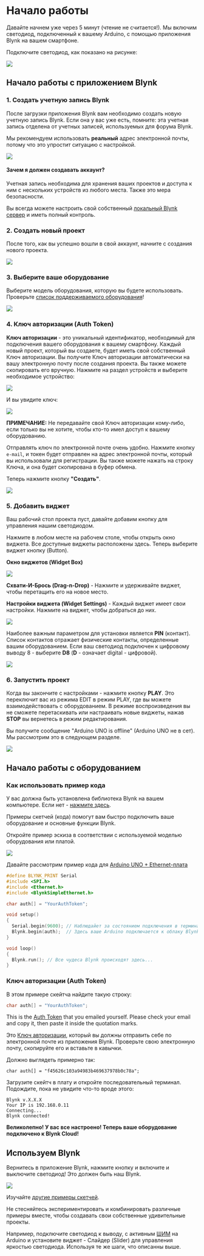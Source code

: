 # Начало работы

Давайте начнем уже через 5 минут \(чтение не считается!\). Мы включим светодиод, подключенный к вашему Arduino, с помощью приложения Blynk на вашем смартфоне.

Подключите светодиод, как показано на рисунке:

![](../.gitbook/assets/Arduino_LED.jpg)

## Начало работы с приложением Blynk

### 1. Создать учетную запись Blynk

После загрузки приложения Blynk вам необходимо создать новую учетную запись Blynk. Если она у вас уже есть, помните: эта учетная запись отделена от учетных записей, используемых для форума Blynk.

Мы рекомендуем использовать **реальный** адрес электронной почты, потому что это упростит ситуацию с настройкой.

![](../.gitbook/assets/register_account.png)

#### Зачем я должен создавать аккаунт?

Учетная запись необходима для хранения ваших проектов и доступа к ним с нескольких устройств из любого места. Также это мера безопасности.

Вы всегда можете настроить свой собственный [локальный Blynk сервер](../#blynk-server) и иметь полный контроль.

### 2. Создать новый проект

После того, как вы успешно вошли в свой аккаунт, начните с создания нового проекта.

![](../.gitbook/assets/create_project_button.png)

### 3. Выберите ваше оборудование

Выберите модель оборудования, которую вы будете использовать. Проверьте [список поддерживаемого оборудования](../#support-hardware)!

![](../.gitbook/assets/select_hardware.png)

### 4. Ключ авторизации \(Auth Token\)

**Ключ авторизации** - это уникальный идентификатор, необходимый для подключения вашего оборудования к вашему смартфону. Каждый новый проект, который вы создаете, будет иметь свой собственный Ключ авторизации. Вы получите Ключ авторизации автоматически на вашу электронную почту после создания проекта. Вы также можете скопировать его вручную. Нажмите на раздел устройств и выберите необходимое устройство:

![](../.gitbook/assets/token_1.png)

И вы увидите ключ:

![](../.gitbook/assets/new_device.png)

**ПРИМЕЧАНИЕ:** Не передавайте свой Ключ авторизации кому-либо, если только вы не хотите, чтобы кто-то имел доступ к вашему оборудованию.

Отправлять ключ по электронной почте очень удобно. Нажмите кнопку `e-mail`, и токен будет отправлен на адрес электронной почты, который вы использовали для регистрации. Вы также можете нажать на строку Ключа, и она будет скопирована в буфер обмена.

Теперь нажмите кнопку **"Создать"**.

![](../.gitbook/assets/new_project.png)

### 5. Добавить виджет

Ваш рабочий стол проекта пуст, давайте добавим кнопку для управления нашим светодиодом.

Нажмите в любом месте на рабочем столе, чтобы открыть окно виджета. Все доступные виджеты расположены здесь. Теперь выберите виджет кнопку \(Button\).

**Окно виджетов \(Widget Box\)**

![](../.gitbook/assets/widgets_box.png)

**Схвати-И-Брось \(Drag-n-Drop\)** - Нажмите и удерживайте виджет, чтобы перетащить его на новое место.

**Настройки виджета \(Widget Settings\)** - Каждый виджет имеет свои настройки. Нажмите на виджет, чтобы добраться до них.

![](../.gitbook/assets/button_settings.png)

Наиболее важным параметром для установки является **PIN** \(контакт\). Список контактов отражает физические контакты, определенные вашим оборудованием. Если ваш светодиод подключен к цифровому выводу 8 - выберите **D8** \(**D** - означает digital - цифровой\).

![](../.gitbook/assets/pin_selection%20%281%29.png)

### 6. Запустить проект

Когда вы закончите с настройками - нажмите кнопку **PLAY**. Это переключит вас из режима EDIT в режим PLAY, где вы можете взаимодействовать с оборудованием. В режиме воспроизведения вы не сможете перетаскивать или настраивать новые виджеты, нажав **STOP** вы вернетесь в режим редактирования.

Вы получите сообщение "Arduino UNO is offline" \(Arduino UNO не в сет\). Мы рассмотрим это в следующем разделе.

![](../.gitbook/assets/play_button.png)

## Начало работы с оборудованием

### Как использовать пример кода

У вас должна быть установлена библиотека Blynk на вашем компьютере. Если нет - [нажмите здесь](../#downloads-blynk-library).

Примеры скетчей \(кода\) помогут вам быстро подключить ваше оборудование и основные функции Blynk.

Откройте пример эскиза в соответствии с используемой моделью оборудования или платой.

![](../.gitbook/assets/connection_type_sketch.png)

Давайте рассмотрим пример кода для [Arduino UNO + Ethernet-плата](https://github.com/blynkkk/blynk-library/blob/master/examples/GettingStarted/BlynkBlink/BlynkBlink.ino)

```cpp
#define BLYNK_PRINT Serial
#include <SPI.h>
#include <Ethernet.h>
#include <BlynkSimpleEthernet.h>

char auth[] = "YourAuthToken";

void setup()
{
  Serial.begin(9600); // Наблюдайет за состоянием подключения в терминале.
  Blynk.begin(auth);  // Здесь ваше Arduino подключается к облаку Blynk.
}

void loop()
{
  Blynk.run(); // Все чудеса Blynk происходят здесь...
}
```

### Ключ авторизации \(Auth Token\)

В этом примере скейтча найдите такую строку:

```cpp
char auth[] = "YourAuthToken";
```

This is the [Auth Token](../#getting-started-getting-started-with-application-4-auth-token) that you emailed yourself. Please check your email and copy it, then paste it inside the quotation marks.

Это [Ключ авторизации](../#getting-started-getting-started-with-application-4-auth-token), который вы должны отправить себе по электронной почте из приложения Blynk. Проверьте свою электронную почту, скопируйте его и вставьте в кавычки.

Должно выглядеть примерно так:

```text
char auth[] = "f45626c103a94983b469637978b0c78a";
```

Загрузите скейтч в плату и откройте последовательный терминал. Подождите, пока не увидите что-то вроде этого:

```text
Blynk v.X.X.X
Your IP is 192.168.0.11
Connecting...
Blynk connected!
```

**Великолепно! У вас все настроено! Теперь ваше оборудование подключено к Blynk Cloud!**

## Используем Blynk

Вернитесь в приложение Blynk, нажмите кнопку и включите и выключите светодиод! Это должен быть наш Blynk.

![](../.gitbook/assets/button_pressed.png)

Изучайте [другие примеры скетчей](https://github.com/blynkkk/blynk-library/tree/master/examples).

Не стесняйтесь экспериментировать и комбинировать различные примеры вместе, чтобы создавать свои собственные удивительные проекты.

Например, подключите светодиод к выводу, с активным [ШИМ](http://www.arduino.cc/en/Tutorial/Fading) на Arduino и установите виджет - Слайдер \(Slider\) для управления яркостью светодиода. Используя те же шаги, что описанны выше.

